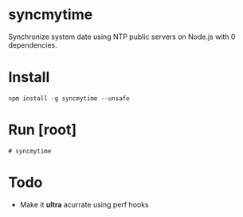 # syncmytime

Synchronize system date using NTP public servers on Node.js with 0 dependencies.

# Install
```
npm install -g syncmytime --unsafe
```

# Run [root]
```
# syncmytime
```

# Todo

- Make it **ultra** acurrate using perf hooks